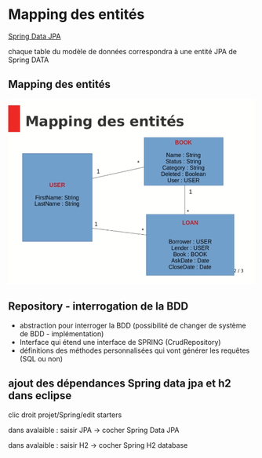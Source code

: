 # Mapping des entités

[Spring Data JPA](https://docs.spring.io/spring-data/jpa/docs/current/reference/html/#reference)

chaque table du modèle de données correspondra à une entité JPA de Spring DATA

## Mapping des entités

<img title="Mapping des entités" src="02_18__02_spring_data_mapping_des_entitees.png" width="600px" /> 

## Repository - interrogation de la BDD

- abstraction pour interroger la BDD (possibilité de changer de système de BDD - implémentation)
- Interface qui étend une interface de SPRING (CrudRepository)
- définitions des méthodes personnalisées qui vont générer les requêtes (SQL ou non)

## ajout des dépendances Spring data jpa et h2 dans eclipse

clic droit projet/Spring/edit starters

dans avalaible : saisir JPA
-> cocher Spring Data JPA

dans avalaible : saisir H2
-> cocher Spring H2 database
